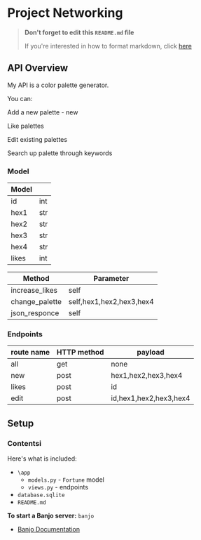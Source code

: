 # Project Networking


> **Don't forget to edit this `README.md` file**
>
> If you're interested in how to format markdown, click [here](https://www.markdownguide.org/basic-syntax/#images-1)

## API Overview
My API  is  a color palette generator.

You can:

Add a new palette - new

Like palettes

Edit existing palettes

Search up palette through keywords

### Model
| Model |     |
|-------|-----|
| id    | int |
| hex1  | str |
| hex2  | str |
| hex3  | str |
| hex4  | str |
| likes | int |

| Method         | Parameter                |
|----------------|--------------------------|
| increase_likes | self                     |
| change_palette | self,hex1,hex2,hex3,hex4 |
| json_responce  | self                     |


### Endpoints
| route name | HTTP method | payload                |
|------------|-------------|------------------------|
| all        | get         | none                   |
| new        | post        | hex1,hex2,hex3,hex4    |
| likes      | post        | id                     |
| edit       | post        | id,hex1,hex2,hex3,hex4 |


## Setup

### Contentsi

Here's what is included:
- `\app`
    - `models.py` - `Fortune` model
    - `views.py` - endpoints
- `database.sqlite`  
- `README.md` 

**To start a Banjo server:** `banjo` 
- [Banjo Documentation](https://the-isf-academy.github.io/banjo_docs/)



